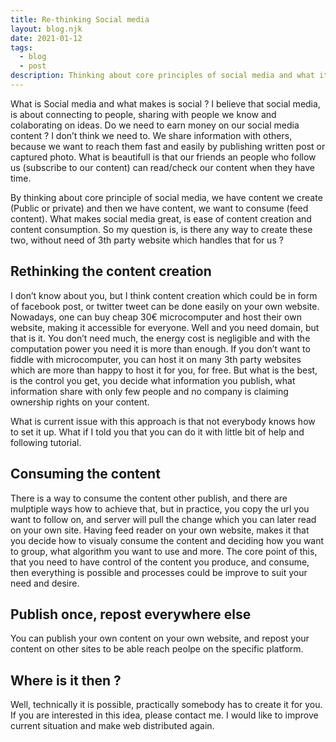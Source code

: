 ```yaml
---
title: Re-thinking Social media
layout: blog.njk
date: 2021-01-12
tags:
  - blog
  - post
description: Thinking about core principles of social media and what it ment to be. Let's design social media without needing 3th party website while make it accessible for everybody.
---
```


What is Social media and what makes is social ? I believe that social media, is about connecting to people, sharing with people we know and colaborating on ideas. Do we need to earn money on our social media content ? I don&rsquo;t think we need to. We share information with others, because we want to reach them fast and easily by publishing written post or captured photo. What is beautifull is that our friends an people who follow us (subscribe to our content) can read/check our content when they have time.

By thinking about core principle of social media, we have content we create (Public or private) and then we have content, we want to consume (feed content). What makes social media great, is ease of content creation and content consumption. So my question is, is there any way to create these two, without need of 3th party website which handles that for us ?


## Rethinking the content creation

I don&rsquo;t know about you, but I think content creation which could be in form of facebook post, or twitter tweet can be done easily on your own website. Nowadays, one can buy cheap 30€ microcomputer and host their own website, making it accessible for everyone. Well and you need domain, but that is it. You don&rsquo;t need much, the energy cost is negligible and with the computation power you need it is more than enough. If you don&rsquo;t want to fiddle with microcomputer, you can host it on many 3th party websites which are more than happy to host it for you, for free. But what is the best, is the control you get, you decide what information you publish, what information share with only few people and no company is claiming ownership rights on your content.

What is current issue with this approach is that not everybody knows how to set it up. What if I told you that you can do it with little bit of help and following tutorial.


## Consuming the content

There is a way to consume the content other publish, and there are mulptiple ways how to achieve that, but in practice, you copy the url you want to follow on, and server will pull the change which you can later read on your own site. Having feed reader on your own website, makes it that you decide how to visualy consume the content and deciding how you want to group, what algorithm you want to use and more. The core point of this, that you need to have control of the content you produce, and consume, then everything is possible and processes could be improve to suit your need and desire.


## Publish once, repost everywhere else

You can publish your own content on your own website, and repost your content on other sites to be able reach peolpe on the specific platform.


## Where is it then ?

Well, technically it is possible, practically somebody has to create it for you. If you are interested in this idea, please contact me. I would like to improve current situation and make web distributed again.

